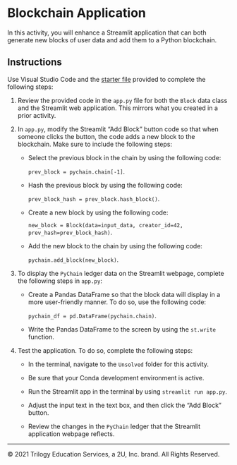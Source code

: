 # Blockchain Application

In this activity, you will enhance a Streamlit application that can both generate new blocks of user data and add them to a Python blockchain.

## Instructions

Use Visual Studio Code and the [starter file](Unsolved/app.py) provided to complete the following steps:

1. Review the provided code in the `app.py` file for both the `Block` data class and the Streamlit web application. This mirrors what you created in a prior activity.

2. In `app.py`, modify the Streamlit “Add Block” button code so that when someone clicks the button, the code adds a new block to the blockchain. Make sure to include the following steps:

    * Select the previous block in the chain by using the following code:

      `prev_block = pychain.chain[-1]`.

    * Hash the previous block by using the following code:

      `prev_block_hash = prev_block.hash_block()`.

    * Create a new block by using the following code:

      `new_block = Block(data=input_data, creator_id=42, prev_hash=prev_block_hash)`.

    * Add the new block to the chain by using the following code:

      `pychain.add_block(new_block)`.

3. To display the `PyChain` ledger data on the Streamlit webpage, complete the following steps in `app.py`:

    * Create a Pandas DataFrame so that the block data will display in a more user-friendly manner. To do so, use the following code:

      `pychain_df = pd.DataFrame(pychain.chain)`.

    * Write the Pandas DataFrame to the screen by using the `st.write` function.

4. Test the application. To do so, complete the following steps:

    * In the terminal, navigate to the `Unsolved` folder for this activity.

    * Be sure that your Conda development environment is active.

    * Run the Streamlit app in the terminal by using `streamlit run app.py`.

    * Adjust the input text in the text box, and then click the “Add Block” button.

    * Review the changes in the `PyChain` ledger that the Streamlit application webpage reflects.

---
© 2021 Trilogy Education Services, a 2U, Inc. brand. All Rights Reserved.
